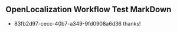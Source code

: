 ## OpenLocalization Workflow Test MarkDown
* 83fb2d97-cecc-40b7-a349-9fd0908a6d36 thanks!

<!--HONumber=Aug16_HO3-->


